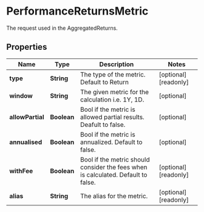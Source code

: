 

# PerformanceReturnsMetric

The request used in the AggregatedReturns.

## Properties

Name | Type | Description | Notes
------------ | ------------- | ------------- | -------------
**type** | **String** | The type of the metric. Default to Return |  [optional] [readonly]
**window** | **String** | The given metric for the calculation i.e. 1Y, 1D. |  [optional]
**allowPartial** | **Boolean** | Bool if the metric is allowed partial results. Deafult to false. |  [optional]
**annualised** | **Boolean** | Bool if the metric is annualized. Default to false. |  [optional]
**withFee** | **Boolean** | Bool if the metric should consider the fees when is calculated. Default to false. |  [optional] [readonly]
**alias** | **String** | The alias for the metric. |  [optional] [readonly]



